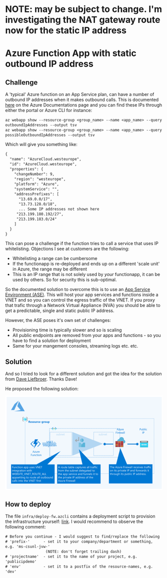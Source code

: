 # NOTE: may be subject to change. I'm investigating the NAT gateway route now for the static IP address






# Azure Function App with static outbound IP address

## Challenge
A 'typical' Azure function on an App Service plan, can have a number of outbound IP addresses when it makes outbound calls. This is documented [here](https://docs.microsoft.com/en-us/azure/azure-functions/ip-addresses) on the Azure Documentations page and you can find these IPs through either the portal or Azure CLI for instance:

```
az webapp show --resource-group <group_name> --name <app_name> --query outboundIpAddresses --output tsv
az webapp show --resource-group <group_name> --name <app_name> --query possibleOutboundIpAddresses --output tsv
```

Which will give you something like:

```
{
  "name": "AzureCloud.westeurope",
  "id": "AzureCloud.westeurope",
  "properties": {
    "changeNumber": 9,
    "region": "westeurope",
    "platform": "Azure",
    "systemService": "",
    "addressPrefixes": [
      "13.69.0.0/17",
      "13.73.128.0/18",
      ... Some IP addresses not shown here
     "213.199.180.192/27",
     "213.199.183.0/24"
    ]
  }
}
```
This can pose a challenge if the function tries to call a service that uses IP whitelisting. Objections I see at customers are the following:

  - Whitelisting a range can be cumbersome
  - If the functionapp is re-deployed and ends up on a different 'scale unit' in Azure, the range may be different
  - This is an IP range that is not solely used by *your* functionapp, it can be used by others. So for security this is sub-optimal.

So the documented solution to overcome this is to use an [App Service Environment (ASE)](https://docs.microsoft.com/en-us/azure/app-service/environment/network-info). This will host your app services and functions inside a VNET and so you can control the egress traffic of the VNET. If you proxy that trafic through a Network Virtual Appliance (NVA) you should be able to get a predictable, single and static public IP address. 

However, the ASE poses it's own set of challenges:

 - Provisioning time is typically slower and so is scaling
 - All public endpoints are removed from your apps and functions - so you have to find a solution for deployment
 - Same for your mangement consoles, streaming logs etc. etc. 

## Solution 
 And so I tried to look for a different solution and got the idea for the solution from [Dave Liefbroer](https://www.linkedin.com/in/dave-liefbroer-5b05091/?originalSubdomain=nl). Thanks Dave!

He proposed the following solution:

![design](docs/traffic_flow.png "Traffic flow of Azure Function, route table and Azure Firewall")


## How to deploy

The file `infra/deploy-fw.azcli` contains a deployment script to provision the infrastructure yourself: 
[link](/infra). I would recommend to observe the following comment:

```
# Before you continue - I would suggest to find/replace the following
# 'prefix-'      - set it to your company/department or something, e.g. 'ms-csunl-jvw-' 
                  (NOTE: don't forget trailing dash)
# 'projectname'  - set it to the name of your project, e.g. 'publicipdemo'
# 'env'          - set it to a postfix of the resource-names, e.g. 'dev' 
```


